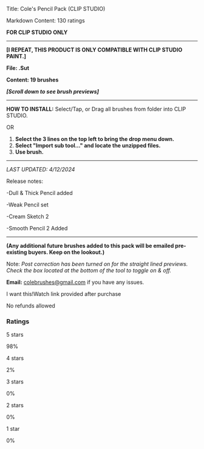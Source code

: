 Title: Cole's Pencil Pack (CLIP STUDIO)

Markdown Content:
130 ratings

**FOR CLIP STUDIO ONLY**

* * *

**\[I REPEAT, THIS PRODUCT IS ONLY COMPATIBLE WITH CLIP STUDIO PAINT.\]**

**File: .Sut**

**Content: 19 brushes**

**_\[Scroll down to see brush previews\]_**

* * *

**HOW TO INSTALL:** Select/Tap, or Drag all brushes from folder into CLIP STUDIO.

OR

1.  **Select the 3 lines on the top left to bring the drop menu down.**
2.  **Select "Import sub tool..." and locate the unzipped files.**
3.  **Use brush.**

* * *

_LAST UPDATED: 4/12/2024_

Release notes:

\-Dull & Thick Pencil added

\-Weak Pencil set

\-Cream Sketch 2

\-Smooth Pencil 2 Added

* * *

**(Any additional future brushes added to this pack will be emailed pre-existing buyers. Keep on the lookout.)**

Note: _Post correction has been turned on for the straight lined previews. Check the box located at the bottom of the tool to toggle on & off._

**Email:** [colebrushes@gmail.com](mailto:colebrushes@gmail.com) if you have any issues.

I want this!Watch link provided after purchase

No refunds allowed

### Ratings

5 stars

98%

4 stars

2%

3 stars

0%

2 stars

0%

1 star

0%
